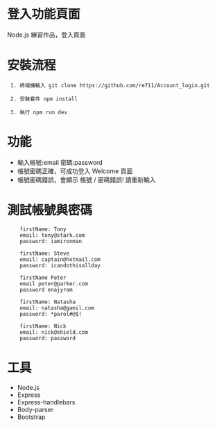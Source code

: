 # 登入功能頁面
Node.js 練習作品，登入頁面

# 安裝流程
```
 1. 終端機輸入 git clone https://github.com/re711/Account_login.git
```
```
 2. 安裝套件 npm install
```
```
 3. 執行 npm run dev
```

# 功能
* 輸入帳號:email 密碼:password
* 帳號密碼正確，可成功登入 Welcome 頁面
* 帳號密碼錯誤，會顯示 帳號 / 密碼錯誤! 請重新輸入

# 測試帳號與密碼
```
    firstName: Tony  
    email: tony@stark.com  
    password: iamironman

    firstName: Steve
    email: captain@hotmail.com 
    password: icandothisallday

    firstName Peter
    email peter@parker.com
    password enajyram

    firstName: Natasha
    email: natasha@gamil.com
    password: *parol#@$!

    firstName: Nick
    email: nick@shield.com
    password: password
```

# 工具
* Node.js
* Express
* Express-handlebars
* Body-parser
* Bootstrap